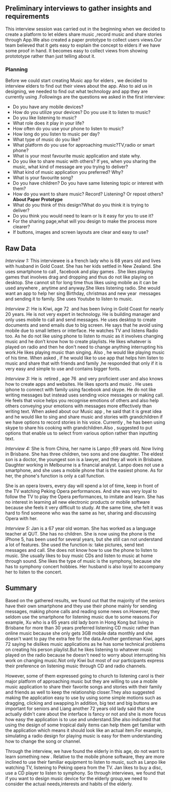## Preliminary interviews to gather insights and requirements 
This interview session was carried out in the beginning when we decided to create a platform to let elders share music ,record music and share stories through App.We also created a paper prototype to collect users views.Our team believed that it gets easy to explain the concept to elders if we have some proof in hand. It becomes easy to collect views from showing protototype rather than just telling about it.
### Planning
Before we could start creating Music app for elders , we decided to interview elders to find out their views about the app. Also to aid us in designing, we needed to find out what technology and app they are currently using .Followings are the questions we asked in the first interview:
* Do you have any mobile devices?
* How do you utilize your devices? Do you use it to listen to music?
* Do you like listening to music?
* What role does it play in your life?
* How often do you use your phone to listen to music?
* How long do you listen to music per day?
* What type of music do you like?
* What platform do you use for approaching music?TV,radio or smart phone?
* What is your most favourite music application and state why.
* Do you like to share music with others? If yes, when you sharing the music, what kind of message are you trying to deliver?
* What kind of music application you preferred? Why?
* What is your favourite song?
* Do you have children? Do you have same listening topic or interest with them?
* How do you want to share music? Record? Listening? Or repost others?
**About Paper Prototype**
* What do you think of this design?What do you think it is trying to deliver?
* Do you think you would need to learn or Is it easy for you to use it?
* For the sharing page,what will you design to make the process more clearer?
* If buttons, images and screen layouts are clear and easy to use?

## Raw Data
*Interview 1:* This interviewee is a french lady who is 68 years old and lives with husband in Gold Coast. She has her kids settled in New Zealand. She uses smartphone to call , facebook and play games . She likes playing games that involves drag and dropping and thus do not like playing on desktop. She cannot sit for long time thus likes using mobile as it can be used anywhere , anytime and anyway.She likes listening radio. She would want an app to help her sing Birthday, christmas and new year  messages and sending it to family. She uses Youtube to listen to music.

*Interview 2:* He is Kiwi, age 72  and has been living in Gold Coast for nearly 20 years. He is not very expert in technology. He is building manager and only uses mobile to call and send messages. He uses desktop to create documents and send emails due to big screen. He says that he avoid using mobile due to small letters or interface. He watches TV and listens Radio too. As he do not like using phone to listen to music as it involves changing music and he don’t know how to create playlists. He likes whatever is played on radio and then he don't need to change anything interrupting his work.He likes playing music than singing. Also , he would like playing music of his time. When asked , if he would like to use app that helps him listen to music and share that with friends and family ,he responded that only if it is very easy and simple to use and contains bigger fonts.


*Interview 3:* He is  retired , age 76  and very proficient user and also knows how to create apps and websites. He likes sports and music . He uses iphone to connect with family using facebook and skype. He do not like writing messages but instead uses sending voice messages or making call. He feels that voice helps you recognise emotions of others and also help others conveying your emotions with messages more effectively than writing text. When asked about our Music app , he said that it is great idea and he would like to sing and share music and stories with grandchildren if we have options to record stories in his voice. Currently , he has been using skype to share his cooking with grandchildren.Also , suggested to put options that enable us to select from various option rather than inputting text.

*Interview 4:* She is from China, her name is Lanpo ;69 years old. Now living in Brisbane. She has three children, two sons and one daughter. The eldest son is a doctor, the youngest son is a lawyer, and they all work in Brisbane. Daughter working in Melbourne is a financial analyst. Lanpo does not use a smartphone, and she uses a mobile phone that is the easiest phone. As for her, the phone's function is only a call function.

She is an opera lovers, every day will spend a lot of time, keep in front of the TV watching Peking Opera performances. And she was very loyal to follow the TV to play the Opera performances, to imitate and learn. She has no interest in learning all new electronic products or mobile software because she feels it very difficult to study. At the same time, she felt it was hard to find someone who was the same as her, sharing and discussing Opera with her.


*Interview 5:* Jan is a 67 year old woman. She has worked as a language teacher at QUT. She has no children. She is now using the phone is the iPhone 5, has been used for several years, but she still can not understand a lot of features. She used the function is: take pictures, send text messages and call. She does not know how to use the phone to listen to music. She usually likes to buy music CDs and listen to music at home through sound. She likes the type of music is the symphony, because she has to symphony concert hobbies. Her husband is also loyal to accompany her to listen to the concert.


## Summary
Based on the gathered results, we found out that the majority of the seniors have their own smartphone and they use their phone mainly for sending messages, making phone calls and reading some news on.However, they seldom use the smartphone for listening music due to some reasons.For example, Xu who is a 65 years old lady born in Hong Kong but living in Brisbane for more than 30 years preferred listening CD music rather than online music because she only gets 3GB mobile data monthly and she doesn't want to pay the extra fee for the data.Another gentleman Kiwi, ages 72 saying he dislikes music applications as he has some technical problems on creating his person playlist.But he likes listening to whatever music played on the radio because he doesn't need to worry about interrupting his work on changing music.Not only Kiwi but most of our participants express their preference on listening music through CD and radio channels.

However, some of them expressed going to church to listening carol is their major platform of approaching music but they are willing to use a mobile music application to share their favorite songs and stories with their family and friends as well to keep the relationship closer.They also suggested making the application easy to use by using some simple motions such as dragging, clicking and swapping.In addition, big text and big buttons are important for seniors and Liang another 72 years old lady said that she actually didn't care about the interface is fancy or not and she is more focus how easy the application is to use and understand.She also indicated that using the design of some tropical daily items can help them get familiar with the application which means it should look like an actual item.For example, simulating a radio design for playing music is easy for them understanding how to change the song or channel.

Through the interview, we have found the elderly in this age, do not want to learn something new . Relative to the mobile phone software, they are more inclined to use their familiar equipment to listen to music, such as Lanpo like watching TV, listening to Peking opera from the TV. Jan likes to buy a disc, use a CD player to listen to symphony.
So through interviews, we found that if you want to design music device for the elderly group,we need to consider the actual needs,interests and habits of the elderly. 





